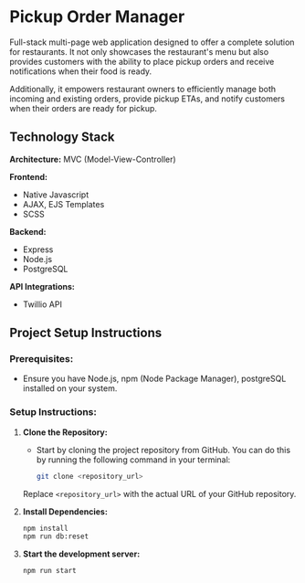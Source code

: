 # Pickup Order Manager

Full-stack multi-page web application designed to offer a complete solution for restaurants. It not only showcases the restaurant's menu but also provides customers with the ability to place pickup orders and receive notifications when their food is ready. 

Additionally, it empowers restaurant owners to efficiently manage both incoming and existing orders, provide pickup ETAs, and notify customers when their orders are ready for pickup.


## Technology Stack

**Architecture:** MVC (Model-View-Controller)

**Frontend:**
- Native Javascript
- AJAX, EJS Templates
- SCSS

**Backend:**
- Express
- Node.js
- PostgreSQL

**API Integrations:**
- Twillio API


## Project Setup Instructions

### Prerequisites:
- Ensure you have Node.js, npm (Node Package Manager), postgreSQL installed on your system.

### Setup Instructions:

1. **Clone the Repository:**
   - Start by cloning the project repository from GitHub. You can do this by running the following command in your terminal:

     ```bash
     git clone <repository_url>
     ```

   Replace `<repository_url>` with the actual URL of your GitHub repository.

2. **Install Dependencies:**
     ```bash
     npm install
     npm run db:reset
     ```

3. **Start the development server:**

     ```bash
     npm run start
     ```
